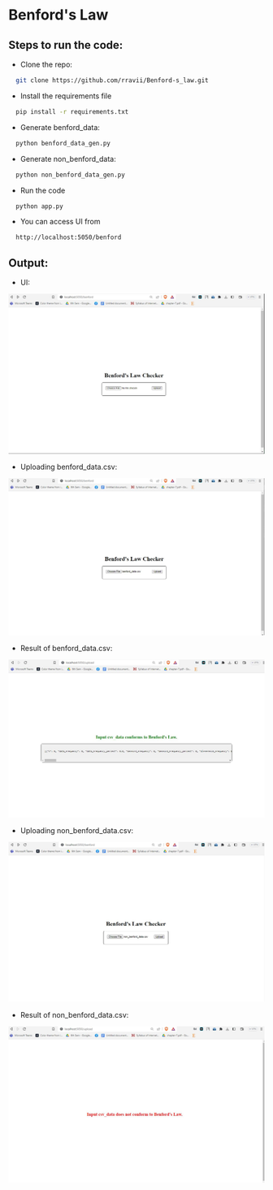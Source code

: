 # Benford's Law

## Steps to run the code:

- Clone the repo:
```bash
  git clone https://github.com/rravii/Benford-s_law.git
```
- Install the requirements file
```bash
  pip install -r requirements.txt
```
- Generate benford_data:
```bash
  python benford_data_gen.py
```
- Generate non_benford_data:
```bash
  python non_benford_data_gen.py
```
- Run the code
```bash
  python app.py
```
- You can access UI from 
```bash
  http://localhost:5050/benford
```

## Output:

- UI:

![UI](https://raw.githubusercontent.com/rravii/Benford-s_law/master/images/1.JPG)

- Uploading benford_data.csv:

![benford_data](https://raw.githubusercontent.com/rravii/Benford-s_law/master/images/2.JPG)

- Result of benford_data.csv:

![result_benford_data](https://raw.githubusercontent.com/rravii/Benford-s_law/master/images/3.JPG)

- Uploading non_benford_data.csv:

![non_benford_data](https://raw.githubusercontent.com/rravii/Benford-s_law/master/images/4.JPG)

- Result of non_benford_data.csv:

![result_non_benford_data](https://raw.githubusercontent.com/rravii/Benford-s_law/master/images/5.JPG)
